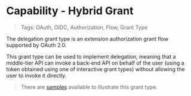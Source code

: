 # Capability - Hybrid Grant

> Tags: OAuth, OIDC, Authorization, Flow, Grant Type

The delegation grant type is an extension authorization grant flow supported by OAuth 2.0.

This grant type can be used to implement delegation, meaning that a middle-tier API can invoke a back-end API on behalf of the user (using a token obtained using one of interactive grant types) without allowing the user to invoke it directly.

> There are [samples](../samples/README.md) available to illustrate this grant type.